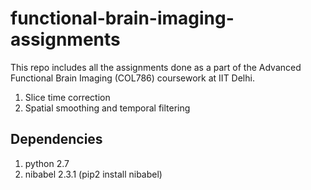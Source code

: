 # functional-brain-imaging-assignments
This repo includes all the assignments done as a part of the Advanced Functional Brain Imaging (COL786) coursework at IIT Delhi. 

1. Slice time correction
2. Spatial smoothing and temporal filtering 

## Dependencies 
1. python 2.7 
2. nibabel 2.3.1 (pip2 install nibabel)


